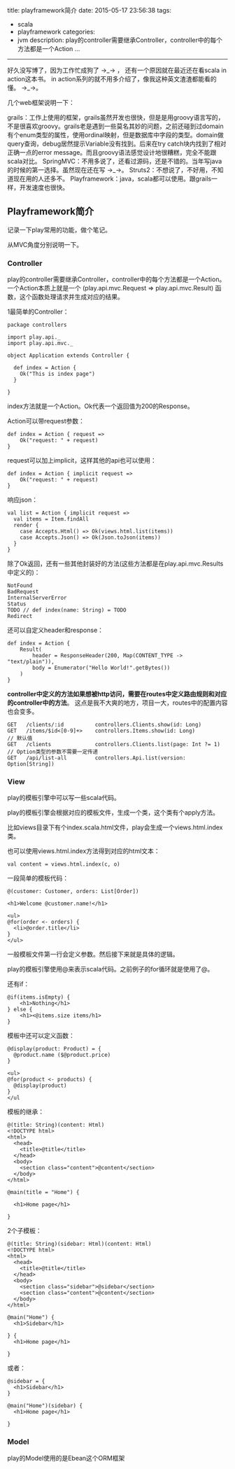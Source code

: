 title: playframework简介
date: 2015-05-17 23:56:38
tags:
- scala
- playframework
categories:
- jvm
description: play的controller需要继承Controller，controller中的每个方法都是一个Action ...

----------------

好久没写博了，因为工作忙成狗了  →\_→  ， 还有一个原因就在最近还在看scala in action这本书。 in action系列的就不用多介绍了，像我这种英文渣渣都能看的懂。 →\_→。

几个web框架说明一下：

grails：工作上使用的框架，grails虽然开发也很快，但是是用groovy语言写的，不是很喜欢groovy。grails老是遇到一些莫名其妙的问题，之前还碰到过domain有个enum类型的属性，使用ordinal映射，但是数据库中字段的类型。domain做query查询，debug居然提示Variable没有找到。后来在try catch块内找到了相对正确一点的error message。而且groovy语法感觉设计地很糟糕，完全不能跟scala对比。
SpringMVC：不用多说了，还看过源码，还是不错的。当年写java的时候的第一选择。虽然现在还在写 →\_→。
Struts2：不想说了，不好用，不知道现在用的人还多不。
Playframework：java，scala都可以使用。跟grails一样，开发速度也很快。

## Playframework简介 ##

记录一下play常用的功能，做个笔记。

从MVC角度分别说明一下。

### Controller ###

play的controller需要继承Controller，controller中的每个方法都是一个Action。一个Action本质上就是一个 (play.api.mvc.Request => play.api.mvc.Result) 函数，这个函数处理请求并生成对应的结果。

1最简单的Controller：

	package controllers

    import play.api._
    import play.api.mvc._

    object Application extends Controller {

      def index = Action {
        Ok("This is index page")
      }

    }
    
index方法就是一个Action。Ok代表一个返回值为200的Response。

Action可以带request参数：

	def index = Action { request =>
    	Ok("request: " + request)
    }
    

request可以加上implicit，这样其他的api也可以使用：

	def index = Action { implicit request =>
    	Ok("request: " + request)
    }
    
响应json：

    val list = Action { implicit request =>
      val items = Item.findAll
      render {
        case Accepts.Html() => Ok(views.html.list(items))
        case Accepts.Json() => Ok(Json.toJson(items))
      }
    }
    
除了Ok返回，还有一些其他封装好的方法(这些方法都是在play.api.mvc.Results中定义的)：

	NotFound
    BadRequest
    InternalServerError
    Status
    TODO // def index(name: String) = TODO
    Redirect
    
还可以自定义header和response：

	def index = Action {
    	Result(
        	header = ResponseHeader(200, Map(CONTENT_TYPE -> "text/plain")),
            body = Enumerator("Hello World!".getBytes())
        )
    }
    
**controller中定义的方法如果想被http访问，需要在routes中定义路由规则和对应的controller中的方法**。 这点是我不大爽的地方，项目一大，routes中的配置内容也会变多。

	GET   /clients/:id          controllers.Clients.show(id: Long)
	GET   /items/$id<[0-9]+>    controllers.Items.show(id: Long)
    // 默认值
	GET   /clients              controllers.Clients.list(page: Int ?= 1)
    // Option类型的参数不需要一定传递
    GET   /api/list-all         controllers.Api.list(version: Option[String])


### View ###

play的模板引擎中可以写一些scala代码。

play的模板引擎会根据对应的模板文件，生成一个类，这个类有个apply方法。

比如views目录下有个index.scala.html文件，play会生成一个views.html.index类。

也可以使用views.html.index方法得到对应的html文本：

	val content = views.html.index(c, o)

一段简单的模板代码：

	@(customer: Customer, orders: List[Order])

    <h1>Welcome @customer.name!</h1>

    <ul>
    @for(order <- orders) {
      <li>@order.title</li>
    }
    </ul>

一般模板文件第一行会定义参数。然后接下来就是具体的逻辑。

play的模板引擎使用@来表示scala代码。之前例子的for循环就是使用了@。

还有if：

	@if(items.isEmpty) {
    	<h1>Nothing</h1>
    } else {
    	<h1><@items.size items/h1>
    }
    
模板中还可以定义函数：

	@display(product: Product) = {
      @product.name ($@product.price)
    }

    <ul>
    @for(product <- products) {
      @display(product)
    }
    </ul
    
模板的继承：

    @(title: String)(content: Html)
    <!DOCTYPE html>
    <html>
      <head>
        <title>@title</title>
      </head>
      <body>
        <section class="content">@content</section>
      </body>
    </html>

    @main(title = "Home") {

      <h1>Home page</h1>

    }

2个子模板：

    @(title: String)(sidebar: Html)(content: Html)
    <!DOCTYPE html>
    <html>
      <head>
        <title>@title</title>
      </head>
      <body>
        <section class="sidebar">@sidebar</section>
        <section class="content">@content</section>
      </body>
    </html>

    @main("Home") {
      <h1>Sidebar</h1>

    } {
      <h1>Home page</h1>

    }

或者：

    @sidebar = {
      <h1>Sidebar</h1>
    }

    @main("Home")(sidebar) {
      <h1>Home page</h1>

    }



### Model ###

play的Model使用的是Ebean这个ORM框架

